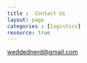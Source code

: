```yaml
---
title :  Contact Us
layout: page
categories : [logistics]
resource: true
---
```


weddednerd@gmail.com